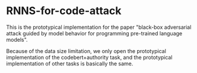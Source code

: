 # RNNS-for-code-attack
This is the prototypical implementation for the paper "black-box adversarial attack guided by model behavior for programming pre-trained language models".

Because of the data size limitation, we only open the prototypical implementation of the codebert+authority task, and the prototypical implementation of other tasks is basically the same.

